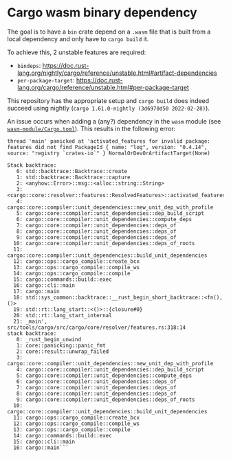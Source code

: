 # Cargo wasm binary dependency

The goal is to have a `bin` crate depend on a `.wasm` file that is built from a local dependency and only have to `cargo build` it.

To achieve this, 2 unstable features are required:

* `bindeps`: https://doc.rust-lang.org/nightly/cargo/reference/unstable.html#artifact-dependencies
* `per-package-target`: https://doc.rust-lang.org/cargo/reference/unstable.html#per-package-target

This repository has the appropriate setup and `cargo build` does indeed succeed using nightly (`cargo 1.61.0-nightly (3d6970d50 2022-02-28)`).

An issue occurs when adding a (any?) dependency in the `wasm` module (see [`wasm-module/Cargo.toml`](wasm-module/Cargo.toml#L19)). This results in the following error:

```
thread 'main' panicked at 'activated_features for invalid package: features did not find PackageId { name: "log", version: "0.4.14", source: "registry `crates-io`" } NormalOrDevOrArtifactTarget(None)

Stack backtrace:
   0: std::backtrace::Backtrace::create
   1: std::backtrace::Backtrace::capture
   2: <anyhow::Error>::msg::<alloc::string::String>
   3: <cargo::core::resolver::features::ResolvedFeatures>::activated_features_int
   4: cargo::core::compiler::unit_dependencies::new_unit_dep_with_profile
   5: cargo::core::compiler::unit_dependencies::dep_build_script
   6: cargo::core::compiler::unit_dependencies::compute_deps
   7: cargo::core::compiler::unit_dependencies::deps_of
   8: cargo::core::compiler::unit_dependencies::deps_of
   9: cargo::core::compiler::unit_dependencies::deps_of
  10: cargo::core::compiler::unit_dependencies::deps_of_roots
  11: cargo::core::compiler::unit_dependencies::build_unit_dependencies
  12: cargo::ops::cargo_compile::create_bcx
  13: cargo::ops::cargo_compile::compile_ws
  14: cargo::ops::cargo_compile::compile
  15: cargo::commands::build::exec
  16: cargo::cli::main
  17: cargo::main
  18: std::sys_common::backtrace::__rust_begin_short_backtrace::<fn(), ()>
  19: std::rt::lang_start::<()>::{closure#0}
  20: std::rt::lang_start_internal
  21: _main', src/tools/cargo/src/cargo/core/resolver/features.rs:318:14
stack backtrace:
   0: _rust_begin_unwind
   1: core::panicking::panic_fmt
   2: core::result::unwrap_failed
   3: cargo::core::compiler::unit_dependencies::new_unit_dep_with_profile
   4: cargo::core::compiler::unit_dependencies::dep_build_script
   5: cargo::core::compiler::unit_dependencies::compute_deps
   6: cargo::core::compiler::unit_dependencies::deps_of
   7: cargo::core::compiler::unit_dependencies::deps_of
   8: cargo::core::compiler::unit_dependencies::deps_of
   9: cargo::core::compiler::unit_dependencies::deps_of_roots
  10: cargo::core::compiler::unit_dependencies::build_unit_dependencies
  11: cargo::ops::cargo_compile::create_bcx
  12: cargo::ops::cargo_compile::compile_ws
  13: cargo::ops::cargo_compile::compile
  14: cargo::commands::build::exec
  15: cargo::cli::main
  16: cargo::main```
